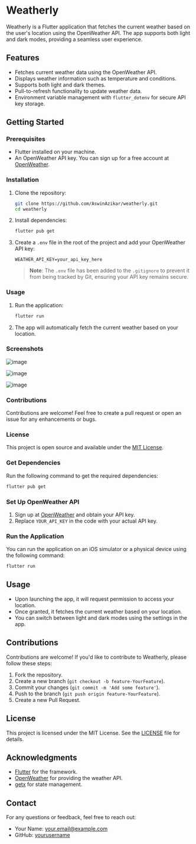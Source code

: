 
# Weatherly

Weatherly is a Flutter application that fetches the current weather based on the user's location using the OpenWeather API. The app supports both light and dark modes, providing a seamless user experience.

## Features

- Fetches current weather data using the OpenWeather API.
- Displays weather information such as temperature and conditions.
- Supports both light and dark themes.
- Pull-to-refresh functionality to update weather data.
- Environment variable management with `flutter_dotenv` for secure API key storage.

## Getting Started

### Prerequisites

- Flutter installed on your machine.
- An OpenWeather API key. You can sign up for a free account at [OpenWeather](https://openweathermap.org/).

### Installation

1. Clone the repository:

   ```bash
   git clone https://github.com/AswinAzikar/weatherly.git
   cd weatherly
   ```

2. Install dependencies:

   ```bash
   flutter pub get
   ```

3. Create a `.env` file in the root of the project and add your OpenWeather API key:

   ```env
   WEATHER_API_KEY=your_api_key_here
   ```

   > **Note**: The `.env` file has been added to the `.gitignore` to prevent it from being tracked by Git, ensuring your API key remains secure.

### Usage

1. Run the application:

   ```bash
   flutter run
   ```

2. The app will automatically fetch the current weather based on your location.

### Screenshots

![image](https://github.com/user-attachments/assets/063dc4aa-aa20-4c4f-9f07-c81afd9a944f)


![image](https://github.com/user-attachments/assets/d0b76a12-4e1f-4941-a66f-341de7ef8fb8)


![image](https://github.com/user-attachments/assets/1d4d8869-99b4-4d05-9a82-73563dbc0112)


### Contributions

Contributions are welcome! Feel free to create a pull request or open an issue for any enhancements or bugs.

### License

This project is open source and available under the [MIT License](LICENSE).

### Get Dependencies

Run the following command to get the required dependencies:

```bash
flutter pub get
```

### Set Up OpenWeather API

1. Sign up at [OpenWeather](https://openweathermap.org/) and obtain your API key.
2. Replace `YOUR_API_KEY` in the code with your actual API key.

### Run the Application

You can run the application on an iOS simulator or a physical device using the following command:

```bash
flutter run
```

## Usage

- Upon launching the app, it will request permission to access your location.
- Once granted, it fetches the current weather based on your location.
- You can switch between light and dark modes using the settings in the app.

## Contributions

Contributions are welcome! If you'd like to contribute to Weatherly, please follow these steps:

1. Fork the repository.
2. Create a new branch (`git checkout -b feature-YourFeature`).
3. Commit your changes (`git commit -m 'Add some feature'`).
4. Push to the branch (`git push origin feature-YourFeature`).
5. Create a new Pull Request.

## License

This project is licensed under the MIT License. See the [LICENSE](LICENSE) file for details.

## Acknowledgments

- [Flutter](https://flutter.dev/) for the framework.
- [OpenWeather](https://openweathermap.org/) for providing the weather API.
- [getx](https://pub.dev/packages/get) for state management.

## Contact

For any questions or feedback, feel free to reach out:

- Your Name: [your.email@example.com](mailto:azwinaswin8@gmail.com)
- GitHub: [yourusername](https://github.com/Aswinazikar)
